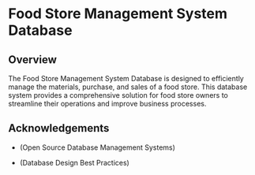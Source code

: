 # Food Store Management System Database

## Overview

The Food Store Management System Database is designed to efficiently manage the materials, purchase, and sales of a food store. This database system provides a comprehensive solution for food store owners to streamline their operations and improve business processes.


## Acknowledgements

- (Open Source Database Management Systems)
* (Database Design Best Practices)

